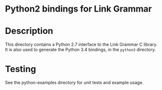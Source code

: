 # Python2 bindings for Link Grammar

Description
===========
This directory contains a Python 2.7 interface to the Link Grammar
C library. It is also used to generate the Python 3.4 bindings, in
the `python3` directory.


Testing
=======
See the python-examples directory for unit tests and example usage.
